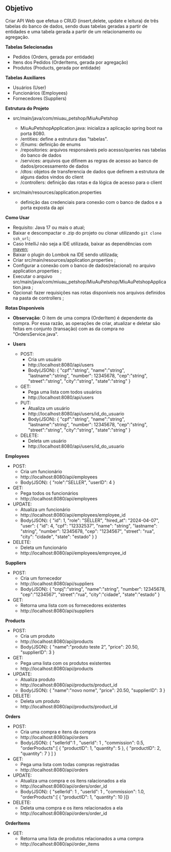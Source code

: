 ## Objetivo 
Criar API Web que efetua o CRUD (insert,delete,
update e leitura) de três tabelas do banco de dados, sendo duas tabelas geradas a
partir de entidades e uma tabela gerada a partir de um relacionamento ou
agregação.

**Tabelas Selecionadas**
- Pedidos (Orders, gerada por entidade) 
- Itens dos Pedidos (OrderItems, gerada por agregação)
- Produtos (Products, gerada por entidade)

**Tabelas Auxiliares**
- Usuários (User)
- Funcionários (Employees)
- Fornecedores (Suppliers)

**Estrutura do Projeto**

- src/main/java/com/miuau_petshop/MiuAuPetshop
  - MiuAuPetshopApplication.java: inicializa a aplicação spring boot  na porta 8080.
  - /entities: define a estrutura das "tabelas".
  - /Enums: definição de enums
  - /repositories: arquivos responsáveis pelo acesso/queries nas tabelas do banco de dados
  - /services: arquivos que difinem as regras de acesso ao banco de dados/processamento de dados   
  - /dtos: objetos de transferencia de dados que definem a estrutura de alguns dados vindos do client 
  - /controllers: definição das rotas e da lógica de acesso para o client
    
- src/main/resources/application.properties
  - definição das credenciais para conexão com o banco de dados e a porta exposta da api

**Como Usar**
- Requisito: Java 17 ou mais o atual;
- Baixar e descompactar o .zip do projeto ou clonar utilizando  `git clone ssh_url`;
- Caso IntelliJ não seja a IDE utilizada, baixar as dependências com [maven](https://spring.io/guides/gs/maven);
- Baixar o plugin do Lombok na IDE sendo utilizada;
- Criar src/main/resources/application.properties ;
- Configurar a conexão com o banco de dados(relacional) no arquivo application.properties ;
- Executar o arquivo src/main/java/com/miuau_petshop/MiuAuPetshop/MiuAuPetshopApplication.java ;
- Opcional: fazer requisições nas rotas disponíveis nos arquivos definidos na pasta de controllers ;

**Rotas Disponíveis**
- **Observação**: O item de uma compra (OrderItem) é dependente da compra. Por essa razão, as operações de criar, atualizar e deletar são feitas em conjunto (transação) com as da compra no "OrdersService.java".

- **Users**
  - POST:
    - Cria um usuário
    - http://localhost:8080/api/users
    - Body(JSON):
      {
      "cpf":"string",
      "name":"string",
      "lastname":"string",
      "number": 12345678,
      "cep":"string",
      "street":"string",
      "city":"string",
      "state":"string"
      }
  - GET: 
    - Pega uma lista com todos usuários
    - http://localhost:8080/api/users
  - PUT:
    - Atualiza um usuário
    - http://localhost:8080/api/users/id_do_usuario
    - Body(JSON):
      {
      "cpf":"string",
      "name":"string",
      "lastname":"string",
      "number": 12345678,
      "cep":"string",
      "street":"string",
      "city":"string",
      "state":"string"
      }
  - DELETE:
    - Deleta um usuário
    - http://localhost:8080/api/users/id_do_usuario

**Employees**
- POST:
  - Cria um funcionário
  - http://localhost:8080/api/employees
  - Body(JSON):
    {
    "role":"SELLER",
    "userID": 4
    }
- GET:
  - Pega todos os funcionários
  - http://localhost:8080/api/employees
- UPDATE:
  - Atualiza um funcionário
  - http://localhost:8080/api/employees/employee_id
  - Body(JSON):
   {
    "id": 1,
    "role": "SELLER",
    "hired_at": "2024-04-07",
    "user": {
     "id": 4,
     "cpf": "12332537",
     "name": "string",
     "lastname": "string",
     "number": 12345678,
     "cep": "1234567",
     "street": "rua",
     "city": "cidade",
     "state": "estado"
     }
    }
- DELETE:
  - Deleta um funcionário
  - http://localhost:8080/api/employees/emproyee_id

**Suppliers**
- POST:
  - Cria um fornecedor
  - http://localhost:8080/api/suppliers
  - Body(JSON):
    {
    "cnpj":"string",
    "name":"string",
    "number": 12345678,
    "cep":"1234567",
    "street":"rua",
    "city":"cidade",
    "state":"estado"
    }
- GET:
  - Retorna uma lista com os fornecedores existentes
  - http://localhost:8080/api/suppliers

**Products**
- POST:
  - Cria um produto
  - http://localhost:8080/api/products
  - Body(JSON):
    {
    "name":"produto teste 2",
    "price": 20.50,
    "supplierID": 3
    }
- GET:
  - Pega uma lista com os produtos existentes
  - http://localhost:8080/api/products
- UPDATE:
  - Atualiza produto
  - http://localhost:8080/api/products/product_id
  - Body(JSON):
    {
    "name":"novo nome",
    "price": 20.50,
    "supplierID": 3
    } 
- DELETE:
  - Deleta um produto
  - http://localhost:8080/api/products/product_id

**Orders**
- POST:
  - Cria uma compra e itens da compra
  - http://localhost:8080/api/orders
  - Body(JSON):
    {
    "sellerId":1 ,
    "userId": 1 ,
    "commission": 0.5,
    "orderProducts":[
    {
    "productID": 1,
    "quantity": 5
    },
    {
    "productID": 2,
    "quantity": 7
    }
    ]
    }
- GET:
  - Pega uma lista com todas compras registradas
  - http://localhost:8080/api/orders
- UPDATE:
  - Atualiza uma compra e os itens ralacionados a ela
  - http://localhost:8080/api/orders/order_id
  - Body(JSON):
    {
    "sellerId": 1 ,
    "userId": 1 ,
    "commission": 1.0,
    "orderProducts":[
    {
    "productID": 1,
    "quantity": 10
    }]}
- DELETE:
  - Deleta uma compra e os itens relacionados a ela
  - http://localhost:8080/api/orders/order_id

**OrderItems**
- GET:
  - Retorna uma lista de produtos relacionados a uma compra
  - http://localhost:8080/api/order_items
